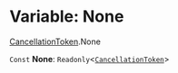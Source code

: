 # Variable: None

[CancellationToken](/auto-docs/utils/modules/CancellationToken.md).None

`Const` **None**: `Readonly`<[`CancellationToken`](/auto-docs/utils/interfaces/CancellationToken-1.md)>
